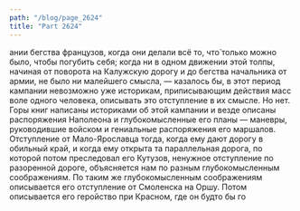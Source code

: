 ```yaml
---
path: "/blog/page_2624"
title: "Part 2624"
---
```


ании бегства французов, когда они делали всё то, что̀ только можно было, чтобы погубить себя; когда ни в одном движении этой толпы, начиная от поворота на Калужскую дорогу и до бегства начальника от армии, не было ни малейшего смысла, — казалось бы, в этот период кампании невозможно уже историкам, приписывающим действия масс воле одного человека, описывать это отступление в их смысле. Но нет. Горы книг написаны историками об этой кампании и везде описаны распоряжения Наполеона и глубокомысленные его планы — маневры, руководившие войском и гениальные распоряжения его маршалов.
Отступление от Мало-Ярославца тогда, когда ему дают дорогу в обильный край, и когда ему открыта та параллельная дорога, по которой потом преследовал его Кутузов, ненужное отступление по разоренной дороге, объясняется нам по разным глубокомысленным соображениям. По таким же глубокомысленным соображениям описывается его отступление от Смоленска на Оршу. Потом описывается его геройство при Красном, где он будто бы го
